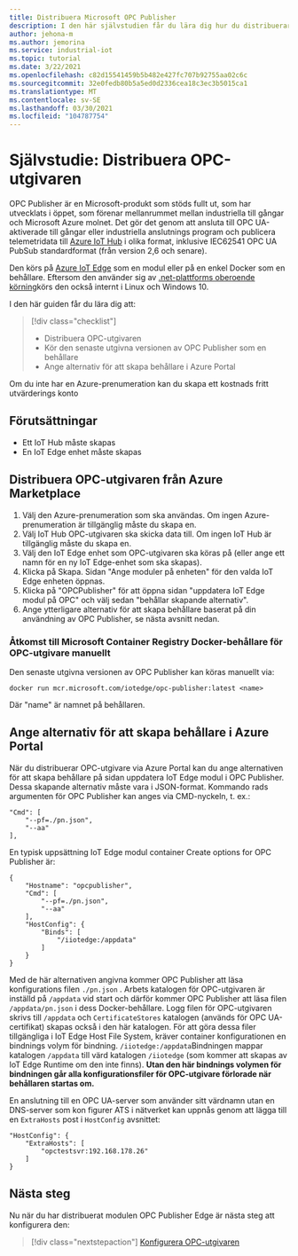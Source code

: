 ```yaml
---
title: Distribuera Microsoft OPC Publisher
description: I den här självstudien får du lära dig hur du distribuerar OPC-utgivaren i fristående läge.
author: jehona-m
ms.author: jemorina
ms.service: industrial-iot
ms.topic: tutorial
ms.date: 3/22/2021
ms.openlocfilehash: c82d15541459b5b482e427fc707b92755aa02c6c
ms.sourcegitcommit: 32e0fedb80b5a5ed0d2336cea18c3ec3b5015ca1
ms.translationtype: MT
ms.contentlocale: sv-SE
ms.lasthandoff: 03/30/2021
ms.locfileid: "104787754"
---
```

# <a name="tutorial-deploy-the-opc-publisher"></a>Självstudie: Distribuera OPC-utgivaren

OPC Publisher är en Microsoft-produkt som stöds fullt ut, som har utvecklats i öppet, som förenar mellanrummet mellan industriella till gångar och Microsoft Azure molnet. Det gör det genom att ansluta till OPC UA-aktiverade till gångar eller industriella anslutnings program och publicera telemetridata till [Azure IoT Hub](https://azure.microsoft.com/services/iot-hub/) i olika format, inklusive IEC62541 OPC UA PubSub standardformat (från version 2,6 och senare).

Den körs på [Azure IoT Edge](https://azure.microsoft.com/services/iot-edge/) som en modul eller på en enkel Docker som en behållare. Eftersom den använder sig av [.net-plattforms oberoende körning](https://docs.microsoft.com/dotnet/core/introduction)körs den också internt i Linux och Windows 10.

I den här guiden får du lära dig att:

> [!div class="checklist"]
> * Distribuera OPC-utgivaren
> * Kör den senaste utgivna versionen av OPC Publisher som en behållare
> * Ange alternativ för att skapa behållare i Azure Portal

Om du inte har en Azure-prenumeration kan du skapa ett kostnads fritt utvärderings konto

## <a name="prerequisites"></a>Förutsättningar

- Ett IoT Hub måste skapas
- En IoT Edge enhet måste skapas

## <a name="deploy-the-opc-publisher-from-the-azure-marketplace"></a>Distribuera OPC-utgivaren från Azure Marketplace

1. Välj den Azure-prenumeration som ska användas. Om ingen Azure-prenumeration är tillgänglig måste du skapa en.
2. Välj IoT Hub OPC-utgivaren ska skicka data till. Om ingen IoT Hub är tillgänglig måste du skapa en.
3. Välj den IoT Edge enhet som OPC-utgivaren ska köras på (eller ange ett namn för en ny IoT Edge-enhet som ska skapas).
4. Klicka på Skapa. Sidan "Ange moduler på enheten" för den valda IoT Edge enheten öppnas.
5. Klicka på "OPCPublisher" för att öppna sidan "uppdatera IoT Edge modul på OPC" och välj sedan "behållar skapande alternativ".
6. Ange ytterligare alternativ för att skapa behållare baserat på din användning av OPC Publisher, se nästa avsnitt nedan.


### <a name="accessing-the-microsoft-container-registry-docker-containers-for-opc-publisher-manually"></a>Åtkomst till Microsoft Container Registry Docker-behållare för OPC-utgivare manuellt

Den senaste utgivna versionen av OPC Publisher kan köras manuellt via:

```
docker run mcr.microsoft.com/iotedge/opc-publisher:latest <name>
```

Där "name" är namnet på behållaren.

## <a name="specifying-container-create-options-in-the-azure-portal"></a>Ange alternativ för att skapa behållare i Azure Portal
När du distribuerar OPC-utgivare via Azure Portal kan du ange alternativen för att skapa behållare på sidan uppdatera IoT Edge modul i OPC Publisher. Dessa skapande alternativ måste vara i JSON-format. Kommando rads argumenten för OPC Publisher kan anges via CMD-nyckeln, t. ex.:
```
"Cmd": [
    "--pf=./pn.json",
    "--aa"
],
```

En typisk uppsättning IoT Edge modul container Create options for OPC Publisher är:
```
{
    "Hostname": "opcpublisher",
    "Cmd": [
        "--pf=./pn.json",
        "--aa"
    ],
    "HostConfig": {
        "Binds": [
            "/iiotedge:/appdata"
        ]
    }
}
```

Med de här alternativen angivna kommer OPC Publisher att läsa konfigurations filen `./pn.json` . Arbets katalogen för OPC-utgivaren är inställd på `/appdata` vid start och därför kommer OPC Publisher att läsa filen `/appdata/pn.json` i dess Docker-behållare. Logg filen för OPC-utgivaren skrivs till `/appdata` och `CertificateStores` katalogen (används för OPC UA-certifikat) skapas också i den här katalogen. För att göra dessa filer tillgängliga i IoT Edge Host File System, kräver container konfigurationen en bindnings volym för bindning. `/iiotedge:/appdata`Bindningen mappar katalogen `/appdata` till värd katalogen `/iiotedge` (som kommer att skapas av IoT Edge Runtime om den inte finns).
**Utan den här bindnings volymen för bindningen går alla konfigurationsfiler för OPC-utgivare förlorade när behållaren startas om.**

En anslutning till en OPC UA-server som använder sitt värdnamn utan en DNS-server som kon figurer ATS i nätverket kan uppnås genom att lägga till en `ExtraHosts` post i `HostConfig` avsnittet:

```
"HostConfig": {
    "ExtraHosts": [
        "opctestsvr:192.168.178.26"
    ]
}
```

## <a name="next-steps"></a>Nästa steg 
Nu när du har distribuerat modulen OPC Publisher Edge är nästa steg att konfigurera den:

> [!div class="nextstepaction"]
> [Konfigurera OPC-utgivaren](tutorial-publisher-configure-opc-publisher.md)